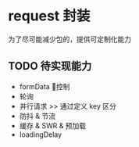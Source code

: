 # request 封装

为了尽可能减少包的，提供可定制化能力

## TODO 待实现能力

* formData 控制
* 轮询
* 并行请求 >> 通过定义 key 区分
* 防抖 & 节流
* 缓存 & SWR & 预加载
* loadingDelay
